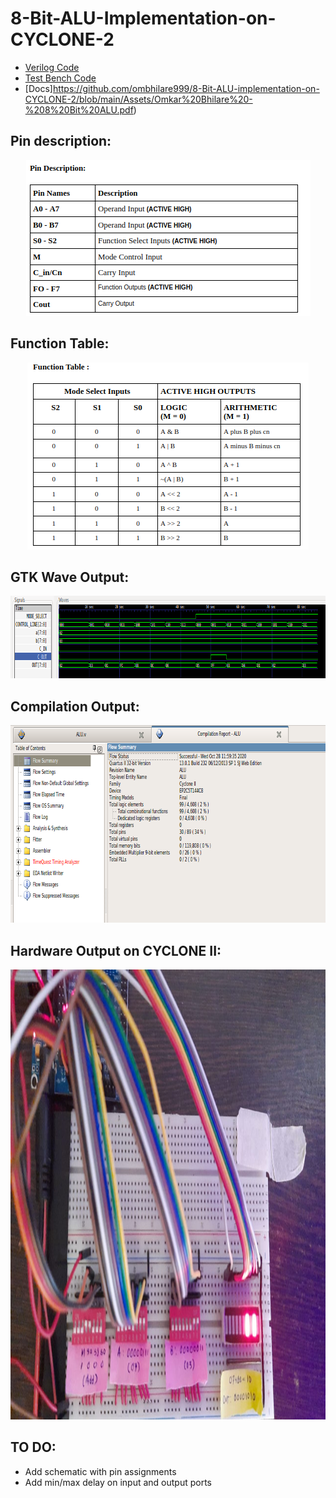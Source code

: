 # 8-Bit-ALU-Implementation-on-CYCLONE-2

- [Verilog Code](https://github.com/ombhilare999/8-Bit-ALU-implementation-on-CYCLONE-2/blob/main/ALU/ALU.v)
- [Test Bench Code](https://github.com/ombhilare999/8-Bit-ALU-implementation-on-CYCLONE-2/blob/main/ALU/ALU_TB.v)
- [Docs]https://github.com/ombhilare999/8-Bit-ALU-implementation-on-CYCLONE-2/blob/main/Assets/Omkar%20Bhilare%20-%208%20Bit%20ALU.pdf)
## Pin description:

<p align="center">
    <img width="455" height="249" src="/Assets/pin_description.png">
</p>

## Function Table:

<p align="center">
    <img width="450" height="299" src="/Assets/function_table.png">
</p>

## GTK Wave Output:

<p align="center">
    <img width="862" height="132" src="/Assets/gtkwave.png">
</p>

## Compilation Output:

<p align="center">
    <img width="746" height="316" src="/Assets/compilation.png">
</p>

## Hardware Output on CYCLONE II:

<p align="center">
    <img width="1280" height="720" src="/Assets/Hardware_Output.jpeg">
</p>

## TO DO:
- Add schematic with pin assignments
- Add min/max delay on input and output ports
